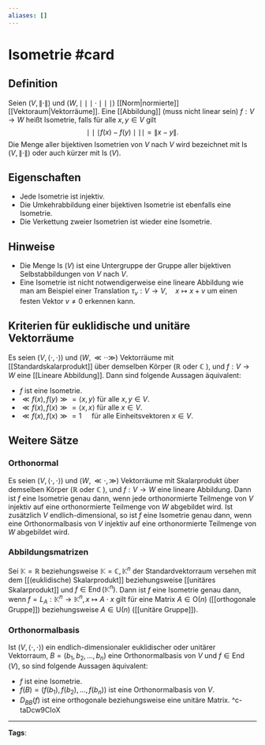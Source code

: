```yaml
---
aliases: []
---
```


# Isometrie #card
## Definition
Seien $(V,\|\cdot\|)$ und $(W, \mid \mid \mid \cdot \mid \mid \mid)$ [[Norm|normierte]] [[Vektoraum|Vektorräume]]. Eine [[Abbildung]] (muss nicht linear sein) $f: V \rightarrow W$ heißt Isometrie, falls für alle $x, y \in V$ gilt
$$
\mid \mid \mid f(x)-f(y) \mid \mid \mid =\|x-y\| .
$$
Die Menge aller bijektiven Isometrien von $V$ nach $V$ wird bezeichnet mit Is $(V,\|\cdot\|)$ oder auch kürzer mit Is $(V)$.
## Eigenschaften
- Jede Isometrie ist injektiv.
- Die Umkehrabbildung einer bijektiven Isometrie ist ebenfalls eine Isometrie.
- Die Verkettung zweier Isometrien ist wieder eine Isometrie.
## Hinweise
- Die Menge Is $(V)$ ist eine Untergruppe der Gruppe aller bijektiven Selbstabbildungen von $V$ nach $V$.
- Eine Isometrie ist nicht notwendigerweise eine lineare Abbildung wie man am Beispiel einer Translation $\tau_{v}: V \rightarrow V, \quad x \mapsto x+v$ um einen festen Vektor $v \neq 0$ erkennen kann.
## Kriterien für euklidische und unitäre Vektorräume
Es seien $(V,\langle\cdot, \cdot\rangle)$ und $(W, \ll \cdot \cdot \gg)$ Vektorräume mit [[Standardskalarprodukt]] über demselben Körper $(\mathbb{R}$ oder $\mathbb{C}$ ), und $f: V \rightarrow W$ eine [[Lineare Abbildung]]. Dann sind folgende Aussagen äquivalent:
- $f$ ist eine Isometrie.
- $\ll f(x), f(y) \gg=\langle x, y\rangle$ für alle $x, y \in V$.
- $\ll f(x), f(x) \gg=\langle x, x\rangle$ für alle $x \in V$.
- $\ll f(x), f(x) \gg=1 \quad$ für alle Einheitsvektoren $x \in V$.
## Weitere Sätze
### Orthonormal
Es seien $(V,\langle\cdot, \cdot\rangle)$ und $(W, \ll \cdot, \gg)$ Vektorräume mit Skalarprodukt über demselben Körper $(\mathbb{R}$ oder $\mathbb{C}$ ), und $f: V \rightarrow W$ eine lineare Abbildung. Dann ist $f$ eine Isometrie genau dann, wenn jede orthonormierte Teilmenge von $V$ injektiv auf eine orthonormierte Teilmenge von $W$ abgebildet wird.
Ist zusätzlich $V$ endlich-dimensional, so ist $f$ eine Isometrie genau dann, wenn eine Orthonormalbasis von $V$ injektiv auf eine orthonormierte Teilmenge von $W$ abgebildet wird.
### Abbildungsmatrizen
Sei $\mathbb{K}=\mathbb{R}$ beziehungsweise $\mathbb{K}=\mathbb{C}, \mathbb{K}^{n}$ der Standardvektorraum versehen mit dem [[(euklidische) Skalarprodukt]] beziehungsweise [[unitäres Skalarprodukt]] und $f \in \operatorname{End}\left(\mathbb{K}^{n}\right)$. Dann ist $f$ eine Isometrie genau dann, wenn $f=L_{A}: \mathbb{K}^{n} \rightarrow \mathbb{K}^{n}, x \mapsto A \cdot x$ gilt für eine Matrix $A \in \mathrm{O}(n)$ ([[orthogonale Gruppe]]) beziehungsweise $A \in \mathrm{U}(n)$ ([[unitäre Gruppe]]).
### Orthonormalbasis
Ist $(V,\langle\cdot, \cdot\rangle)$ ein endlich-dimensionaler euklidischer oder unitärer Vektorraum, $B=\left(b_{1}, b_{2}, \ldots, b_{n}\right)$ eine Orthonormalbasis von $V$ und $f \in \operatorname{End}(V)$, so sind folgende Aussagen äquivalent:
- $f$ ist eine Isometrie.
- $f(B)=\left(f\left(b_{1}\right), f\left(b_{2}\right), \ldots, f\left(b_{n}\right)\right)$ ist eine Orthonormalbasis von $V$.
- $D_{B B}(f)$ ist eine orthogonale beziehungsweise eine unitäre Matrix.
^c-taDcw9CIoX
---
**Tags**: 
